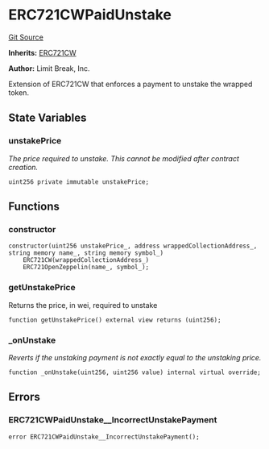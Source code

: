 # ERC721CWPaidUnstake
[Git Source](https://github.com/zanzai-dev/creator-token-standards/blob/e3ca932d2edc594487078ba2c4da4e803f84d6a3/src/erc721c/presets/ERC721CWPaidUnstake.sol)

**Inherits:**
[ERC721CW](/src/erc721c/extensions/ERC721CW.sol/abstract.ERC721CW.md)

**Author:**
Limit Break, Inc.

Extension of ERC721CW that enforces a payment to unstake the wrapped token.


## State Variables
### unstakePrice
*The price required to unstake.  This cannot be modified after contract creation.*


```solidity
uint256 private immutable unstakePrice;
```


## Functions
### constructor


```solidity
constructor(uint256 unstakePrice_, address wrappedCollectionAddress_, string memory name_, string memory symbol_)
    ERC721CW(wrappedCollectionAddress_)
    ERC721OpenZeppelin(name_, symbol_);
```

### getUnstakePrice

Returns the price, in wei, required to unstake


```solidity
function getUnstakePrice() external view returns (uint256);
```

### _onUnstake

*Reverts if the unstaking payment is not exactly equal to the unstaking price.*


```solidity
function _onUnstake(uint256, uint256 value) internal virtual override;
```

## Errors
### ERC721CWPaidUnstake__IncorrectUnstakePayment

```solidity
error ERC721CWPaidUnstake__IncorrectUnstakePayment();
```

